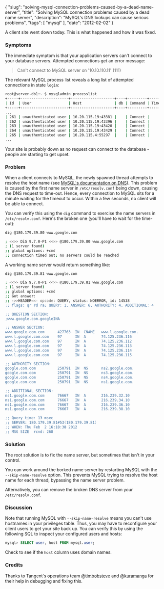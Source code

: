 {
    "slug": "solving-mysql-connection-problems-caused-by-a-dead-name-server",
    "title": "Solving MySQL connection problems caused by a dead name server",
    "description": "MySQL's DNS lookups can cause serious problems",
    "tags": [
        "mysql"
    ],
    "date": "2012-02-02"
}

A client site went down today. This is what happened and how it was
fixed.

### Symptoms

The immediate symptom is that your application servers can't connect to
your database servers. Attempted connections get an error message:

> Can't connect to MySQL server on '10.10.110.11' (111)

The relevant MySQL process list reveals a long list of attempted
connections in state `login`:

``` bash
root@server-db1:~ $ mysqladmin processlist
+-----+----------------------+--------------------+----+---------+------+-------+
| Id  | User                 | Host               | db | Command | Time | State |
+-----+----------------------+--------------------+----+---------+------+-------+
...
| 261 | unauthenticated user | 10.20.115.19:43381 |    | Connect |      | login |
| 262 | unauthenticated user | 10.20.115.19:43396 |    | Connect |      | login |
| 263 | unauthenticated user | 10.20.115.19:43420 |    | Connect |      | login |
| 264 | unauthenticated user | 10.20.115.19:43429 |    | Connect |      | login |
| 265 | unauthenticated user | 10.20.115.4:55297  |    | Connect |      | login |
...
```

Your site is probably down as no request can connect to the database -
people are starting to get upset.

### Problem

When a client connects to MySQL, the newly spawned thread attempts to
resolve the host name (see [MySQL's documentation on
DNS](http://dev.mysql.com/doc/refman/5.0/en/dns.html)). This problem is
caused by the first name server in `/etc/resolv.conf` being down,
causing the DNS request to time-out. Hence, every connection to MySQL
sits for a minute waiting for the timeout to occur. Within a few
seconds, no client will be able to connect.

You can verify this using the `dig` command to exercise the name servers
in `/etc/resolv.conf`. Here's the broken one (you'll have to wait for
the time-out):

``` bash
dig @180.179.39.80 www.google.com

; <<>> DiG 9.7.0-P1 <<>> @180.179.39.80 www.google.com
; (1 server found)
;; global options: +cmd
;; connection timed out; no servers could be reached
```

A working name server would return something like:

``` bash
dig @180.179.39.81 www.google.com

; <<>> DiG 9.7.0-P1 <<>> @180.179.39.81 www.google.com
; (1 server found)
;; global options: +cmd
;; Got answer:
;; ->>HEADER<<- opcode: QUERY, status: NOERROR, id: 14538
;; flags: qr rd ra; QUERY: 1, ANSWER: 6, AUTHORITY: 4, ADDITIONAL: 4

;; QUESTION SECTION:
;www.google.com.googleINA

;; ANSWER SECTION:
www.google.com.com      427763  IN  CNAME   www.l.google.com.
www.l.google.com.com    97      IN  A       74.125.236.116
www.l.google.com.com    97      IN  A       74.125.236.112
www.l.google.com.com    97      IN  A       74.125.236.113
www.l.google.com.com    97      IN  A       74.125.236.114
www.l.google.com.com    97      IN  A       74.125.236.115

;; AUTHORITY SECTION:
google.com.com          250791  IN  NS      ns2.google.com.
google.com.com          250791  IN  NS      ns3.google.com.
google.com.com          250791  IN  NS      ns4.google.com.
google.com.com          250791  IN  NS      ns1.google.com.

;; ADDITIONAL SECTION:
ns1.google.com.com      76667   IN  A       216.239.32.10
ns1.google.com.com      76667   IN  A       216.239.34.10
ns1.google.com.com      76667   IN  A       216.239.36.10
ns1.google.com.com      76667   IN  A       216.239.38.10

;; Query time: 13 msec
;; SERVER: 180.179.39.81#53(180.179.39.81)
;; WHEN: Thu Feb  2 16:18:38 2012
;; MSG SIZE  rcvd: 268
```

### Solution

The root solution is to fix the name server, but sometimes that isn't in
your control.

You can work around the borked name server by restarting MySQL with the
`--skip-name-resolve` option. This prevents MySQL trying to resolve the
host name for each thread, bypassing the name server problem.

Alternatively, you can remove the broken DNS server from your
`/etc/resolv.conf`.

### Discussion

Note that running MySQL with `--skip-name-resolve` means you can't use
hostnames in your privileges table. Thus, you may have to reconfigure
your client users to get your site back up. You can verify this by using
the following SQL to inspect your configured users and hosts:

``` sql
mysql> SELECT user, host FROM mysql.user;
```

Check to see if the `host` column uses domain names.

### Credits

Thanks to Tangent's operations team
[@timbobsteve](https://twitter.com/#!/timbobsteve) and
[@kuramanga](https://twitter.com/#!/kuramanga) for their help in
debugging and fixing this.
